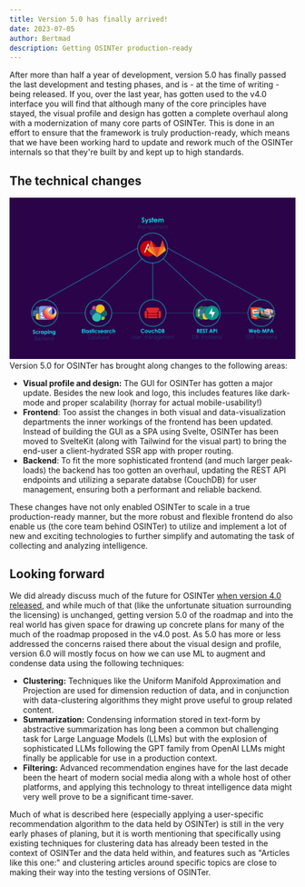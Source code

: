 ```yaml
---
title: Version 5.0 has finally arrived!
date: 2023-07-05
author: Bertmad
description: Getting OSINTer production-ready
---
```


After more than half a year of development, version 5.0 has finally passed the last development and testing phases, and is - at the time of writing - being released. If you, over the last year, has gotten used to the v4.0 interface you will find that although many of the core principles have stayed, the visual profile and design has gotten a complete overhaul along with a modernization of many core parts of OSINTer. This is done in an effort to ensure that the framework is truly production-ready, which means that we have been working hard to update and rework much of the OSINTer internals so that they're built by and kept up to high standards.

## The technical changes

![An overview of the version 5.0 architechture](/blog-images/osinter-5-arch.png)
Version 5.0 for OSINTer has brought along changes to the following areas:

- **Visual profile and design:** The GUI for OSINTer has gotten a major update. Besides the new look and logo, this includes features like dark-mode and proper scalability (horray for actual mobile-usability!)
- **Frontend**: Too assist the changes in both visual and data-visualization departments the inner workings of the frontend has been updated. Instead of building the GUI as a SPA using Svelte, OSINTer has been moved to SvelteKit (along with Tailwind for the visual part) to bring the end-user a client-hydrated SSR app with proper routing.
- **Backend**: To fit the more sophisticated frontend (and much larger peak-loads) the backend has too gotten an overhaul, updating the REST API endpoints and utilizing a separate databse (CouchDB) for user management, ensuring both a performant and reliable backend.

These changes have not only enabled OSINTer to scale in a true production-ready manner, but the more robust and flexible frontend do also enable us (the core team behind OSINTer) to utilize and implement a lot of new and exciting technologies to further simplify and automating the task of collecting and analyzing intelligence.

## Looking forward

We did already discuss much of the future for OSINTer [when version 4.0 released](/blog/version-4), and while much of that (like the unfortunate situation surrounding the licensing) is unchanged, getting version 5.0 of the roadmap and into the real world has given space for drawing up concrete plans for many of the much of the roadmap proposed in the v4.0 post. As 5.0 has more or less addressed the concerns raised there about the visual design and profile, version 6.0 will mostly focus on how we can use ML to augment and condense data using the following techniques:

- **Clustering:** Techniques like the Uniform Manifold Approximation and Projection are used for dimension reduction of data, and in conjunction with data-clustering algorithms they might prove useful to group related content.
- **Summarization:** Condensing information stored in text-form by abstractive summarization has long been a common but challenging task for Large Language Models (LLMs) but with the explosion of sophisticated LLMs following the GPT family from OpenAI LLMs might finally be applicable for use in a production context.
- **Filtering:** Advanced recommendation engines have for the last decade been the heart of modern social media along with a whole host of other platforms, and applying this technology to threat intelligence data might very well prove to be a significant time-saver.

Much of what is described here (especially applying a user-specific recommendation algorithm to the data held by OSINTer) is still in the very early phases of planing, but it is worth mentioning that specifically using existing techniques for clustering data has already been tested in the context of OSINTer and the data held within, and features such as "Articles like this one:" and clustering articles around specific topics are close to making their way into the testing versions of OSINTer.
